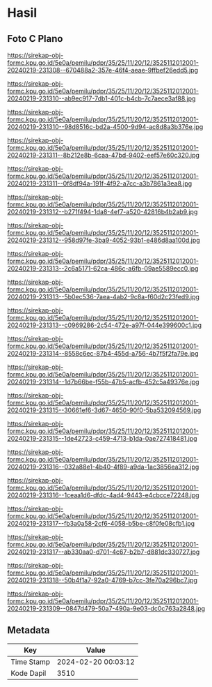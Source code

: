 # Hasil

## Foto C Plano

https://sirekap-obj-formc.kpu.go.id/5e0a/pemilu/pdpr/35/25/11/20/12/3525112012001-20240219-231308--670488a2-357e-46f4-aeae-9ffbef26edd5.jpg

https://sirekap-obj-formc.kpu.go.id/5e0a/pemilu/pdpr/35/25/11/20/12/3525112012001-20240219-231310--ab9ec917-7db1-401c-b4cb-7c7aece3af88.jpg

https://sirekap-obj-formc.kpu.go.id/5e0a/pemilu/pdpr/35/25/11/20/12/3525112012001-20240219-231310--98d8516c-bd2a-4500-9d94-ac8d8a3b376e.jpg

https://sirekap-obj-formc.kpu.go.id/5e0a/pemilu/pdpr/35/25/11/20/12/3525112012001-20240219-231311--8b212e8b-6caa-47bd-9402-eef57e60c320.jpg

https://sirekap-obj-formc.kpu.go.id/5e0a/pemilu/pdpr/35/25/11/20/12/3525112012001-20240219-231311--0f8df94a-191f-4f92-a7cc-a3b7861a3ea8.jpg

https://sirekap-obj-formc.kpu.go.id/5e0a/pemilu/pdpr/35/25/11/20/12/3525112012001-20240219-231312--b271f494-1da8-4ef7-a520-42816b4b2ab9.jpg

https://sirekap-obj-formc.kpu.go.id/5e0a/pemilu/pdpr/35/25/11/20/12/3525112012001-20240219-231312--958d97fe-3ba9-4052-93b1-e486d8aa100d.jpg

https://sirekap-obj-formc.kpu.go.id/5e0a/pemilu/pdpr/35/25/11/20/12/3525112012001-20240219-231313--2c6a5171-62ca-486c-a6fb-09ae5589ecc0.jpg

https://sirekap-obj-formc.kpu.go.id/5e0a/pemilu/pdpr/35/25/11/20/12/3525112012001-20240219-231313--5b0ec536-7aea-4ab2-9c8a-f60d2c23fed9.jpg

https://sirekap-obj-formc.kpu.go.id/5e0a/pemilu/pdpr/35/25/11/20/12/3525112012001-20240219-231313--c0969286-2c54-472e-a97f-044e399600c1.jpg

https://sirekap-obj-formc.kpu.go.id/5e0a/pemilu/pdpr/35/25/11/20/12/3525112012001-20240219-231314--8558c6ec-87b4-455d-a756-4b7f5f2fa79e.jpg

https://sirekap-obj-formc.kpu.go.id/5e0a/pemilu/pdpr/35/25/11/20/12/3525112012001-20240219-231314--1d7b66be-f55b-47b5-acfb-452c5a49376e.jpg

https://sirekap-obj-formc.kpu.go.id/5e0a/pemilu/pdpr/35/25/11/20/12/3525112012001-20240219-231315--30661ef6-3d67-4650-90f0-5ba532094569.jpg

https://sirekap-obj-formc.kpu.go.id/5e0a/pemilu/pdpr/35/25/11/20/12/3525112012001-20240219-231315--1de42723-c459-4713-b1da-0ae727418481.jpg

https://sirekap-obj-formc.kpu.go.id/5e0a/pemilu/pdpr/35/25/11/20/12/3525112012001-20240219-231316--032a88e1-4b40-4f89-a9da-1ac3856ea312.jpg

https://sirekap-obj-formc.kpu.go.id/5e0a/pemilu/pdpr/35/25/11/20/12/3525112012001-20240219-231316--1ceaa1d6-dfdc-4ad4-9443-e4cbcce72248.jpg

https://sirekap-obj-formc.kpu.go.id/5e0a/pemilu/pdpr/35/25/11/20/12/3525112012001-20240219-231317--fb3a0a58-2cf6-4058-b5be-c8f0fe08cfb1.jpg

https://sirekap-obj-formc.kpu.go.id/5e0a/pemilu/pdpr/35/25/11/20/12/3525112012001-20240219-231317--ab330aa0-d701-4c67-b2b7-d881dc330727.jpg

https://sirekap-obj-formc.kpu.go.id/5e0a/pemilu/pdpr/35/25/11/20/12/3525112012001-20240219-231318--50b4f1a7-92a0-4769-b7cc-3fe70a296bc7.jpg

https://sirekap-obj-formc.kpu.go.id/5e0a/pemilu/pdpr/35/25/11/20/12/3525112012001-20240219-231309--0847d479-50a7-490a-9e03-dc0c763a2848.jpg


## Metadata

| Key        | Value               |
| ---------- | ------------------- |
| Time Stamp | 2024-02-20 00:03:12 |
| Kode Dapil | 3510                |



